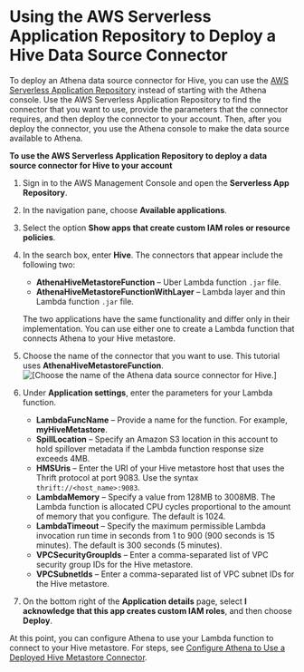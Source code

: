 # Using the AWS Serverless Application Repository to Deploy a Hive Data Source Connector<a name="connect-data-source-sar-hive"></a>

To deploy an Athena data source connector for Hive, you can use the [AWS Serverless Application Repository](https://aws.amazon.com/serverless/serverlessrepo/) instead of starting with the Athena console\. Use the AWS Serverless Application Repository to find the connector that you want to use, provide the parameters that the connector requires, and then deploy the connector to your account\. Then, after you deploy the connector, you use the Athena console to make the data source available to Athena\.

**To use the AWS Serverless Application Repository to deploy a data source connector for Hive to your account**

1. Sign in to the AWS Management Console and open the **Serverless App Repository**\.

1. In the navigation pane, choose **Available applications**\.

1. Select the option **Show apps that create custom IAM roles or resource policies**\.

1. In the search box, enter **Hive**\. The connectors that appear include the following two:
   + **AthenaHiveMetastoreFunction** – Uber Lambda function `.jar` file\.
   + **AthenaHiveMetastoreFunctionWithLayer** – Lambda layer and thin Lambda function `.jar` file\.

    The two applications have the same functionality and differ only in their implementation\. You can use either one to create a Lambda function that connects Athena to your Hive metastore\.

1. Choose the name of the connector that you want to use\. This tutorial uses **AthenaHiveMetastoreFunction**\.  
![\[Choose the name of the Athena data source connector for Hive.\]](http://docs.aws.amazon.com/athena/latest/ug/images/connect-data-source-sar-hive-1.png)

1. Under **Application settings**, enter the parameters for your Lambda function\.
   + **LambdaFuncName** – Provide a name for the function\. For example, **myHiveMetastore**\.
   + **SpillLocation** – Specify an Amazon S3 location in this account to hold spillover metadata if the Lambda function response size exceeds 4MB\.
   + **HMSUris** – Enter the URI of your Hive metastore host that uses the Thrift protocol at port 9083\. Use the syntax `thrift://<host_name>:9083`\.
   + **LambdaMemory** – Specify a value from 128MB to 3008MB\. The Lambda function is allocated CPU cycles proportional to the amount of memory that you configure\. The default is 1024\.
   + **LambdaTimeout** – Specify the maximum permissible Lambda invocation run time in seconds from 1 to 900 \(900 seconds is 15 minutes\)\. The default is 300 seconds \(5 minutes\)\.
   + **VPCSecurityGroupIds** – Enter a comma\-separated list of VPC security group IDs for the Hive metastore\.
   + **VPCSubnetIds** – Enter a comma\-separated list of VPC subnet IDs for the Hive metastore\.

1. On the bottom right of the **Application details** page, select **I acknowledge that this app creates custom IAM roles**, and then choose **Deploy**\.

At this point, you can configure Athena to use your Lambda function to connect to your Hive metastore\. For steps, see [Configure Athena to Use a Deployed Hive Metastore Connector](connect-data-source-hive-existing-lambda.md)\.
